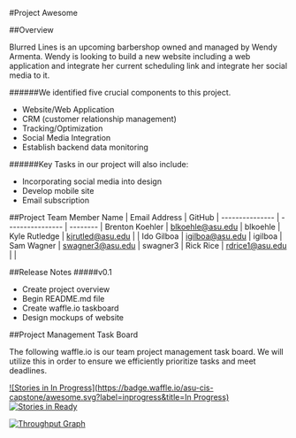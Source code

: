 
#Project Awesome

##Overview

Blurred Lines is an upcoming barbershop owned and managed by Wendy Armenta. Wendy is looking to build a new website including a web application and integrate her current scheduling link and integrate her social media to it. 

######We identified five crucial components to this project. 

* Website/Web Application
* CRM (customer relationship management)
* Tracking/Optimization
* Social Media Integration
* Establish backend data monitoring

######Key Tasks in our project will also include:
* Incorporating social media into design
* Develop mobile site
* Email subscription

##Project Team
  Member Name   |  Email Address   |  GitHub  | 
--------------- | ---------------- | -------- |
Brenton Koehler | blkoehle@asu.edu | blkoehle |
Kyle Rutledge   | kjrutled@asu.edu |          |
Ido Gilboa      | igilboa@asu.edu  | igilboa  |
Sam Wagner      | swagner3@asu.edu | swagner3 |
Rick Rice       | rdrice1@asu.edu  |          |

##Release Notes
#####v0.1
* Create project overview
* Begin README.md file
* Create waffle.io taskboard
* Design mockups of website


##Project Management Task Board

The following waffle.io is our team project management task board. We will utilize this in order to ensure we efficiently prioritize tasks and meet deadlines. 

[![Stories in In Progress](https://badge.waffle.io/asu-cis-capstone/awesome.svg?label=inprogress&title=In Progress)](http://waffle.io/asu-cis-capstone/awesome) [![Stories in Ready](https://badge.waffle.io/asu-cis-capstone/awesome.png?label=ready&title=Ready)](https://waffle.io/asu-cis-capstone/awesome)

[![Throughput Graph](https://graphs.waffle.io/asu-cis-capstone/awesome/throughput.svg)](https://waffle.io/asu-cis-capstone/awesome/metrics)
